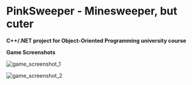 # PinkSweeper - Minesweeper, but cuter

**C++/.NET project for Object-Oriented Programming university course**

**Game Screenshots**

 ![game_screenshot_1](/pink-sweeper/blob/master/MineSweeper/pinksweeper_screenshot_1.png) 
 
 
 ![game_screenshot_2](/pink-sweeper/blob/master/MineSweeper/pinksweeper_screenshot_1.png) 
